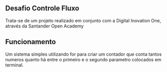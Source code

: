 ## Desafio Controle Fluxo

Trata-se de um projeto realizado em conjunto com a Digital Inovation One, através da Santander Open Academy

## Funcionamento

Um sistema simples utilizando for para criar um contador que conta tantos numeros quanto há entre o primeiro e o segundo parametro colocados em terminal.